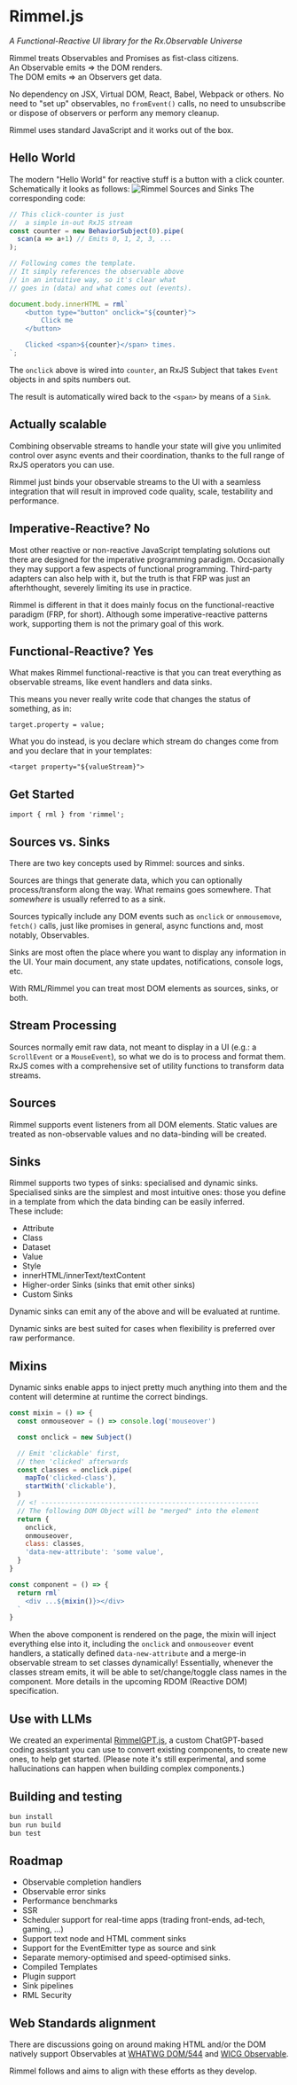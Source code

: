 # Rimmel.js
_A Functional-Reactive UI library for the Rx.Observable Universe_

Rimmel treats Observables and Promises as fist-class citizens.<br />
An Observable emits => the DOM renders.<br />
The DOM emits => an Observers get data.<br />

No dependency on JSX, Virtual DOM, React, Babel, Webpack or others. No need to "set up" observables, no `fromEvent()` calls, no need to unsubscribe or dispose of observers or perform any memory cleanup.

Rimmel uses standard JavaScript and it works out of the box.

## Hello World
The modern "Hello World" for reactive stuff is a button with a click counter.
Schematically it looks as follows:
![Rimmel Sources and Sinks](docs/assets/click-counter-diagram.png)
The corresponding code:

```javascript
// This click-counter is just
//  a simple in-out RxJS stream
const counter = new BehaviorSubject(0).pipe(
  scan(a => a+1) // Emits 0, 1, 2, 3, ...
);

// Following comes the template.
// It simply references the observable above
// in an intuitive way, so it's clear what
// goes in (data) and what comes out (events).

document.body.innerHTML = rml`
    <button type="button" onclick="${counter}">
        Click me
    </button>

    Clicked <span>${counter}</span> times.
`;
```

The `onclick` above is wired into `counter`, an RxJS Subject that takes `Event` objects in and spits numbers out.

The result is automatically wired back to the `<span>` by means of a `Sink`.

## Actually scalable
Combining observable streams to handle your state will give you unlimited control over async events and their coordination, thanks to the full range of RxJS operators you can use.

Rimmel just binds your observable streams to the UI with a seamless integration that will result in improved code quality, scale, testability and performance.

## Imperative-Reactive? No
Most other reactive or non-reactive JavaScript templating solutions out there are designed for the imperative programming paradigm. Occasionally they may support a few aspects of functional programming. Third-party adapters can also help with it, but the truth is that FRP was just an afterhthought, severely limiting its use in practice.

Rimmel is different in that it does mainly focus on the functional-reactive paradigm (FRP, for short).
Although some imperative-reactive patterns work, supporting them is not the primary goal of this work.

## Functional-Reactive? Yes
What makes Rimmel functional-reactive is that you can treat everything as observable streams, like event handlers and data sinks.

This means you never really write code that changes the status of something, as in:<br />
```
target.property = value;
```

What you do instead, is you declare which stream do changes come from and you declare that in your templates:

```
<target property="${valueStream}">
```

## Get Started
```
import { rml } from 'rimmel';
```


## Sources vs. Sinks
There are two key concepts used by Rimmel: sources and sinks.

Sources are things that generate data, which you can optionally process/transform along the way. What remains goes somewhere. That _somewhere_ is usually referred to as a sink.

Sources typically include any DOM events such as `onclick` or `onmousemove`, `fetch()` calls, just like promises in general, async functions and, most notably, Observables.

Sinks are most often the place where you want to display any information in the UI. Your main document, any state updates, notifications, console logs, etc.

With RML/Rimmel you can treat most DOM elements as sources, sinks, or both.

## Stream Processing
Sources normally emit raw data, not meant to display in a UI (e.g.: a `ScrollEvent` or a `MouseEvent`), so what we do is to process and format them.
RxJS comes with a comprehensive set of utility functions to transform data streams.

## Sources
Rimmel supports event listeners from all DOM elements.
Static values are treated as non-observable values and no data-binding will be created.

## Sinks
Rimmel supports two types of sinks: specialised and dynamic sinks.
Specialised sinks are the simplest and most intuitive ones: those you define in a template from which the data binding can be easily inferred.<br />
These include:
- Attribute
- Class
- Dataset
- Value
- Style
- innerHTML/innerText/textContent
- Higher-order Sinks (sinks that emit other sinks)
- Custom Sinks

Dynamic sinks can emit any of the above and will be evaluated at runtime.

Dynamic sinks are best suited for cases when flexibility is preferred over raw performance.

## Mixins
Dynamic sinks enable apps to inject pretty much anything into them and the content will determine at runtime the correct bindings.

```javascript
const mixin = () => {
  const onmouseover = () => console.log('mouseover')

  const onclick = new Subject()

  // Emit 'clickable' first,
  // then 'clicked' afterwards
  const classes = onclick.pipe(
    mapTo('clicked-class'),
    startWith('clickable'),
  )
  // <! -------------------------------------------------------
  // The following DOM Object will be "merged" into the element
  return {
    onclick,
    onmouseover,
    class: classes,
    'data-new-attribute': 'some value',
  }
}

const component = () => {
  return rml`
    <div ...${mixin()}></div>
  `
}
```
When the above component is rendered on the page, the mixin will inject everything else into it, including the `onclick` and `onmouseover` event handlers,
a statically defined `data-new-attribute` and a merge-in observable stream to set classes dynamically!
Essentially, whenever the classes stream emits, it will be able to set/change/toggle class names in the component. More details in the upcoming RDOM (Reactive DOM) specification.

## Use with LLMs
We created an experimental [RimmelGPT.js](https://chat.openai.com/g/g-L01pb60It-rimmelgpt-js), a custom ChatGPT-based coding assistant you can use to convert existing components, to create new ones, to help get started. (Please note it's still experimental, and some hallucinations can happen when building complex components.)

## Building and testing
```bash
bun install
bun run build
bun test
```

## Roadmap
- Observable completion handlers
- Observable error sinks
- Performance benchmarks
- SSR
- Scheduler support for real-time apps (trading front-ends, ad-tech, gaming, ...)
- Support text node and HTML comment sinks
- Support for the EventEmitter type as source and sink
- Separate memory-optimised and speed-optimised sinks.
- Compiled Templates
- Plugin support
- Sink pipelines
- RML Security

## Web Standards alignment
There are discussions going on around making HTML and/or the DOM natively support Observables at [WHATWG DOM/544](https://github.com/whatwg/dom/issues/544) and [WICG Observable](https://github.com/WICG/observable).

Rimmel follows and aims to align with these efforts as they develop.
